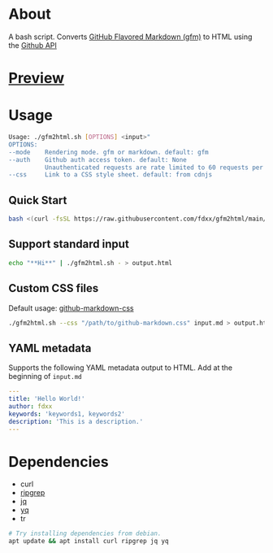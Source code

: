 # About
A bash script. Converts [GitHub Flavored Markdown (gfm)](https://docs.github.com/en/get-started/writing-on-github/getting-started-with-writing-and-formatting-on-github/about-writing-and-formatting-on-github) to HTML using the [Github API](https://docs.github.com/en/rest/markdown/markdown)

# [Preview](https://fdxx.github.io/helloworld.html)

# Usage
```bash
Usage: ./gfm2html.sh [OPTIONS] <input>"
OPTIONS:
--mode    Rendering mode. gfm or markdown. default: gfm
--auth    Github auth access token. default: None
          Unauthenticated requests are rate limited to 60 requests per hour.
--css     Link to a CSS style sheet. default: from cdnjs
```

## Quick Start
```bash
bash <(curl -fsSL https://raw.githubusercontent.com/fdxx/gfm2html/main/gfm2html.sh) input.md > output.html
```

## Support standard input
```bash
echo "**Hi**" | ./gfm2html.sh - > output.html
```

## Custom CSS files
Default usage: [github-markdown-css](https://github.com/sindresorhus/github-markdown-css)

```bash
./gfm2html.sh --css "/path/to/github-markdown.css" input.md > output.html
```

## YAML metadata
Supports the following YAML metadata output to HTML. Add at the beginning of `input.md`
```yaml
---
title: 'Hello World!'
author: fdxx
keywords: 'keywords1, keywords2'
description: 'This is a description.'
---
```

# Dependencies
- curl 
- [ripgrep](https://github.com/BurntSushi/ripgrep) 
- [jq](https://github.com/jqlang/jq) 
- [yq](https://github.com/mikefarah/yq) 
- tr

```bash
# Try installing dependencies from debian.
apt update && apt install curl ripgrep jq yq
```
